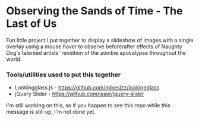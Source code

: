 # Observing the Sands of Time - The Last of Us

Fun little project I put together to display a slideshow of images with a single overlay using a mouse hover to observe before/after effects of Naughty Dog's talented artists' rendition of the zombie apocalypse throughout the world.

### Tools/utilities used to put this together
* Lookingglass.js - https://github.com/mikesizz/lookingglass
* jQuery Slider - https://github.com/jssor/jquery-slider

I'm still working on this, so if you happen to see this repo while this message is still up, I'm not done yet.
